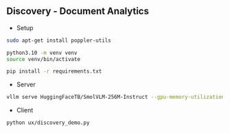 ## Discovery - Document Analytics

- Setup
```bash
sudo apt-get install poppler-utils

python3.10 -m venv venv
source venv/bin/activate

pip install -r requirements.txt
```

- Server
```bash
vllm serve HuggingFaceTB/SmolVLM-256M-Instruct --gpu-memory-utilization 0.4 --served-model-name gemma3 --host 0.0.0.0 --port 9000 --disable-log-requests
```
- Client

```bash
python ux/discovery_demo.py
```